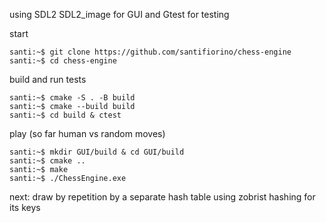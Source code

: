 using SDL2 SDL2_image for GUI and Gtest for testing

start
```console
santi:~$ git clone https://github.com/santifiorino/chess-engine
santi:~$ cd chess-engine
```

build and run tests
```console
santi:~$ cmake -S . -B build
santi:~$ cmake --build build
santi:~$ cd build & ctest
```

play (so far human vs random moves)
```console
santi:~$ mkdir GUI/build & cd GUI/build
santi:~$ cmake ..
santi:~$ make
santi:~$ ./ChessEngine.exe
```

next: draw by repetition by a separate hash table using zobrist hashing for its keys